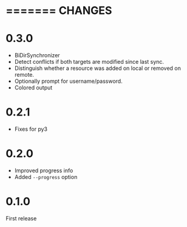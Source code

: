 =======
CHANGES
=======

0.3.0
=====
- BiDirSynchronizer
- Detect conflicts if both targets are modified since last sync.
- Distinguish whether a resource was added on local or removed on remote.
- Optionally prompt for username/password.
- Colored output

0.2.1
=====
- Fixes for py3

0.2.0
=====
- Improved progress info
- Added `--progress` option

0.1.0
=====
First release
